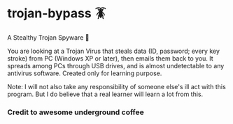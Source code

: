 # trojan-bypass 🪳

A Stealthy Trojan Spyware 🐀

You are looking at a Trojan Virus that steals data (ID, password; every key stroke) from PC (Windows XP or later), then emails them back to you. It spreads among PCs through USB drives, and is almost undetectable to any antivirus software. Created only for learning purpose.

Note: I will not also take any responsibility of someone else's ill act with this program. But I do believe that a real learner will learn a lot from this.

### Credit to awesome underground coffee

